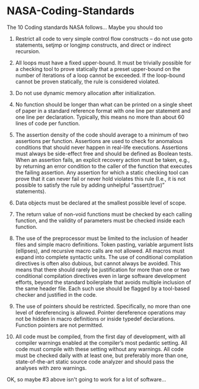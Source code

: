 # NASA-Coding-Standards
The 10 Coding standards NASA follows... Maybe you should too


1. Restrict all code to very simple control flow constructs – do not use goto statements, setjmp or longjmp constructs, and direct or indirect recursion.

2. All loops must have a fixed upper-bound. It must be trivially possible for a checking tool to prove statically that a preset upper-bound on the number of iterations of a loop cannot be exceeded. If the loop-bound cannot be proven statically, the rule is considered violated.

3. Do not use dynamic memory allocation after initialization.

4. No function should be longer than what can be printed on a single sheet of paper in a standard reference format with one line per statement and one line per declaration. Typically, this means no more than about 60 lines of code per function.

5. The assertion density of the code should average to a minimum of two assertions per function. Assertions are used to check for anomalous conditions that should never happen in real-life executions. Assertions must always be side-effect free and should be defined as Boolean tests. When an assertion fails, an explicit recovery action must be taken, e.g., by returning an error condition to the caller of the function that executes the failing assertion. Any assertion for which a static checking tool can prove that it can never fail or never hold violates this rule (I.e., it is not possible to satisfy the rule by adding unhelpful “assert(true)” statements).

6. Data objects must be declared at the smallest possible level of scope.

7. The return value of non-void functions must be checked by each calling function, and the validity of parameters must be checked inside each function.

8. The use of the preprocessor must be limited to the inclusion of header files and simple macro definitions. Token pasting, variable argument lists (ellipses), and recursive macro calls are not allowed. All macros must expand into complete syntactic units. The use of conditional compilation directives is often also dubious, but cannot always be avoided. This means that there should rarely be justification for more than one or two conditional compilation directives even in large software development efforts, beyond the standard boilerplate that avoids multiple inclusion of the same header file. Each such use should be flagged by a tool-based checker and justified in the code.

9. The use of pointers should be restricted. Specifically, no more than one level of dereferencing is allowed. Pointer dereference operations may not be hidden in macro definitions or inside typedef declarations. Function pointers are not permitted.

10. All code must be compiled, from the first day of development, with all compiler warnings enabled at the compiler’s most pedantic setting. All code must compile with these setting without any warnings. All code must be checked daily with at least one, but preferably more than one, state-of-the-art static source code analyzer and should pass the analyses with zero warnings.

OK, so maybe #3 above isn't going to work for a lot of software...
